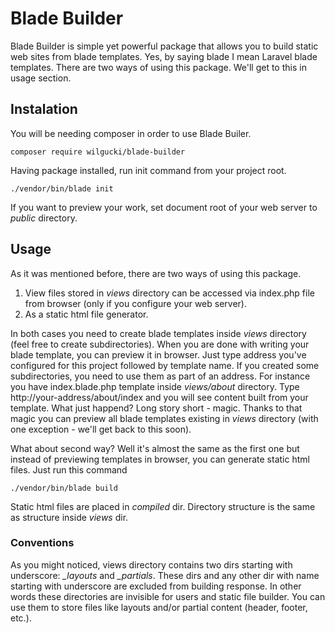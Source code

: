 # Blade Builder

Blade Builder is simple yet powerful package that allows you to build static web sites from blade templates.
Yes, by saying blade I mean Laravel blade templates. There are two ways of using this package. We'll get to this
in usage section.

## Instalation

You will be needing composer in order to use Blade Builer.

    composer require wilgucki/blade-builder

Having package installed, run init command from your project root.

    ./vendor/bin/blade init

If you want to preview your work, set document root of your web server to _public_ directory.

## Usage

As it was mentioned before, there are two ways of using this package.

1. View files stored in _views_ directory can be accessed via index.php file from browser (only if you configure your web server).
2. As a static html file generator.

In both cases you need to create blade templates inside _views_ directory (feel free to create subdirectories). When you are done with
writing your blade template, you can preview it in browser. Just type address you've configured for this project followed by
template name. If you created some subdirectories, you need to use them as part of an address.
For instance you have index.blade.php template inside _views/about_ directory. Type http://your-address/about/index and you
will see content built from your template. What just happend? Long story short - magic. Thanks to that magic you can preview all
blade templates existing in _views_ directory (with one exception - we'll get back to this soon).

What about second way? Well it's almost the same as the first one but instead of previewing templates in browser, you can
generate static html files. Just run this command

    ./vendor/bin/blade build

Static html files are placed in _compiled_ dir. Directory structure is the same as structure inside _views_ dir.

### Conventions

As you might noticed, views directory contains two dirs starting with underscore: _\_layouts_ and _\_partials_.
These dirs and any other dir with name starting with underscore are excluded from building response. In other words
these directories are invisible for users and static file builder. You can use them to store files like layouts and/or partial content
(header, footer, etc.).
